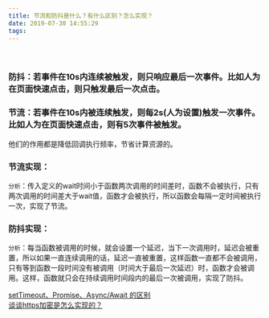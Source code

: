 ```yaml
---
title: 节流和防抖是什么？有什么区别？怎么实现？
date: 2019-07-30 14:55:29
tags:
---
```


<div class="post-block"><link itemprop="mainEntityOfPage" href="http://cmszlx.win/2019/07/30/节流和防抖是什么？有什么区别？怎么实现？/"><span hidden="" itemprop="author" itemscope="" itemtype="http://schema.org/Person"><meta itemprop="name" content="linXiao"><meta itemprop="description" content=""><meta itemprop="image" content="/images/avatar.gif"></span><span hidden="" itemprop="publisher" itemscope="" itemtype="http://schema.org/Organization"><meta itemprop="name" content="Hurry"></span><header class="post-header"><h1 class="post-title" itemprop="name headline"></h1><div class="post-meta"><span class="post-time"><span class="post-meta-item-icon"><i class="fa fa-calendar-o"></i></span></span></div></header><div class="post-body" itemprop="articleBody"><h3 id="防抖：若事件在10s内连续被触发，则只响应最后一次事件。比如人为在页面快速点击，则只触发最后一次点击。"><a href="#防抖：若事件在10s内连续被触发，则只响应最后一次事件。比如人为在页面快速点击，则只触发最后一次点击。" class="headerlink" title="防抖：若事件在10s内连续被触发，则只响应最后一次事件。比如人为在页面快速点击，则只触发最后一次点击。"></a>防抖：若事件在10s内连续被触发，则只响应最后一次事件。比如人为在页面快速点击，则只触发最后一次点击。</h3><h3 id="节流：若事件在10s内被连续触发，则每2s-人为设置-触发一次事件。比如人为在页面快速点击，则有5次事件被触发。"><a href="#节流：若事件在10s内被连续触发，则每2s-人为设置-触发一次事件。比如人为在页面快速点击，则有5次事件被触发。" class="headerlink" title="节流：若事件在10s内被连续触发，则每2s(人为设置)触发一次事件。比如人为在页面快速点击，则有5次事件被触发。"></a>节流：若事件在10s内被连续触发，则每2s(人为设置)触发一次事件。比如人为在页面快速点击，则有5次事件被触发。</h3><p>他们的作用都是降低回调执行频率，节省计算资源的。</p><h3 id="节流实现："><a href="#节流实现：" class="headerlink" title="节流实现："></a>节流实现：</h3><precode language="javascript" precodenum="0"></precode><p><code>分析</code>：传入定义的wait时间小于函数两次调用的时间差时，函数不会被执行，只有两次调用的时间差大于wait值，函数才会被执行，所以函数会每隔一定时间被执行一次，实现了节流。</p><h3 id="防抖实现："><a href="#防抖实现：" class="headerlink" title="防抖实现："></a>防抖实现：</h3><precode language="javascript" precodenum="1"></precode><p><code>分析</code>：每当函数被调用的时候，就会设置一个延迟，当下一次调用时，延迟会被重置，所以如果一直连续调用的话，延迟一直被重置，这样函数一直都不会被调用，只有等到函数一段时间没有被调用（时间大于最后一次延迟）时，函数才会被调用。这样，函数就只会在持续调用时间段内的最后一次被调用，实现了防抖。</p></div><footer class="post-footer"><div class="post-nav"><div class="post-nav-next post-nav-item"><a href="/2019/07/30/setTimeout、Promise、Async-Await-的区别/" rel="next" title="setTimeout、Promise、Async/Await 的区别"><i class="fa fa-chevron-left"></i> setTimeout、Promise、Async/Await 的区别 </a></div><span class="post-nav-divider"></span><div class="post-nav-prev post-nav-item"><a href="/2019/07/31/谈谈https加密是怎么实现的？/" rel="prev" title="谈谈https加密是怎么实现的？"> 谈谈https加密是怎么实现的？ <i class="fa fa-chevron-right"></i></a></div></div></footer></div>
